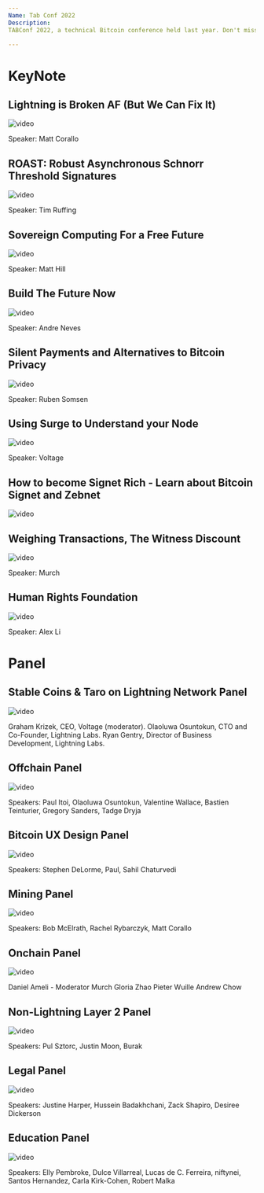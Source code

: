 ```yaml
---
Name: Tab Conf 2022
Description: 
TABConf 2022, a technical Bitcoin conference held last year. Don't miss TABConf 2023, happening from September 6-9 in Atlanta, Georgia! 

--- 
```

# KeyNote

## Lightning is Broken AF (But We Can Fix It)

![video](https://youtu.be/s9KMRWkcwtE?si=2_bo4pBQUf3tvOLf)

Speaker: Matt Corallo

## ROAST: Robust Asynchronous Schnorr Threshold Signatures

![video](https://youtu.be/f2soc95MWWY?si=y13wLMl_L_0npjHa)

Speaker: Tim Ruffing

##  Sovereign Computing For a Free Future

![video](https://youtu.be/_5Vv5YlVy9I?si=cvh2p54LeoLykhSQ)

Speaker: Matt Hill 

## Build The Future Now

![video](https://youtu.be/o2W4mdVSQ0k?si=J-QN4QMYcxruYJKt)

Speaker: Andre Neves

## Silent Payments and Alternatives to Bitcoin Privacy 

![video](https://youtu.be/YCMaqS-LhLc?si=mdjb_uZiNW8Y0ASo)

Speaker: Ruben Somsen

## Using Surge to Understand your Node

![video](https://youtu.be/hqRIg5fkFe4?si=Jnc1YDDLKnUzEVu6)

Speaker: Voltage

## How to become Signet Rich - Learn about Bitcoin Signet and Zebnet 

![video](https://youtu.be/CFsUpyrS51k?si=ZffMUlovKYiQqTRo)

## Weighing Transactions, The Witness Discount

![video](https://youtu.be/xmvxR0FTrVE?si=z5lWuVuQjaVnKnka)

Speaker: Murch

## Human Rights Foundation 

![video](https://youtu.be/OlW6ai-MAE4?si=qXvQwGUKqEZkUV1l)

Speaker: Alex Li

# Panel

## Stable Coins & Taro on Lightning Network Panel

![video](https://youtu.be/PNWK56SDzig?si=qNqPS9bkFpaU_o_g)

Graham Krizek, CEO, Voltage (moderator).
Olaoluwa Osuntokun, CTO and Co-Founder, Lightning Labs.
Ryan Gentry, Director of Business Development, Lightning Labs.

## Offchain Panel 

![video](https://youtu.be/r8WmMjzWhrU?si=ZCJIPraBgHIszSF_)

Speakers: Paul Itoi, Olaoluwa Osuntokun, Valentine Wallace, Bastien Teinturier, Gregory Sanders, Tadge Dryja

## Bitcoin UX Design Panel

![video](https://youtu.be/m5taAFJR-jA?si=22SE7y-qboqI7L9o)

Speakers: Stephen DeLorme, Paul, Sahil Chaturvedi

## Mining Panel

![video](https://youtu.be/7DfFlhAVg_I?si=pD5zXg4YxPhYoahN)

Speakers: Bob McElrath, Rachel Rybarczyk, Matt Corallo

## Onchain Panel 

![video](https://youtu.be/H-9-DyAuEWY?si=Ci0HIMbHclF1XBVT)

Daniel Ameli - Moderator
Murch
Gloria Zhao
Pieter Wuille
Andrew Chow

## Non-Lightning Layer 2 Panel

![video](https://youtu.be/8eCGlYw1OfM?si=hsiljW5MbhPCzrPB)

Speakers: Pul Sztorc, Justin Moon, Burak

## Legal Panel

![video](https://youtu.be/Z0wUUET_nic?si=3xxsUGHOdO1cF3oV)

Speakers: Justine Harper, Hussein Badakhchani, Zack Shapiro, Desiree Dickerson

## Education Panel 

![video](https://youtu.be/kGoxVVuzccw?si=RO3jKrXRBU9koItp)

Speakers: Elly Pembroke, Dulce Villarreal, Lucas de C. Ferreira, niftynei, Santos Hernandez, Carla Kirk-Cohen, Robert Malka